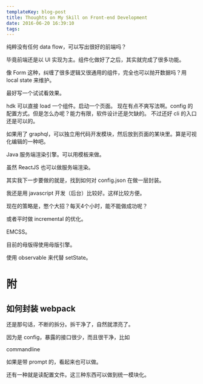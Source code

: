 ```yaml
---
templateKey: blog-post
title: Thoughts on My Skill on Front-end Development
date: 2016-06-20 16:39:10
tags:
---
```


纯粹没有任何 data flow，可以写出很好的前端吗？

毕竟前端还是以 UI 实现为主。组件化做好了之后，其实就完成了很多功能。

像 Form 这种，纠缠了很多逻辑又很通用的组件，完全也可以抛开数据吗？用 local state 来维护。

最好写一个试试看效果。

hdk 可以直接 load 一个组件。启动一个页面。
现在有点不爽写法啊。config 的配置方式。但是怎么办呢？能力有限，软件设计还是欠缺的。
不过还好 cli 的入口还是可以的。

如果用了 graphql，可以独立用代码开发模块，然后放到页面的某块里。算是可视化编辑的一种吧。

Java 服务端渲染引擎。可以用模板来做。

虽然 ReactJS 也可以做服务端渲染。

其实我下一步要做的就是，找到如何对 config.json 在做一层封装。

我还是用 javascript 开发（后台）比较好。这样比较方便。

现在的策略是，憋个大招？每天4个小时，能不能做成功呢？

或者平时做 incremental 的优化。

EMCSS。

目前的母版得使用母版引擎。

使用 observable 来代替 setState。


# 附

## 如何封装 webpack

还是那句话，不断的拆分。拆干净了，自然就漂亮了。

因为是 config，暴露的接口很少，而且很干净，比如

commandline

如果是带 prompt 的，看起来也可以做。

还有一种就是读配置文件。这三种东西可以做到统一模块化。

##

